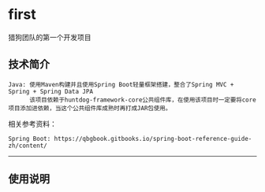 # first
猎狗团队的第一个开发项目

## 技术简介
>   
    Java: 使用Maven构建并且使用Spring Boot轻量框架搭建，整合了Spring MVC + Spring + Spring Data JPA
          该项目依赖于huntdog-framework-core公共组件库，在使用该项目时一定要将core项目添加进依赖，当这个公共组件库成熟时再打成JAR包使用。

相关参考资料：
>   
    Spring Boot: https://qbgbook.gitbooks.io/spring-boot-reference-guide-zh/content/
    
---

## 使用说明
